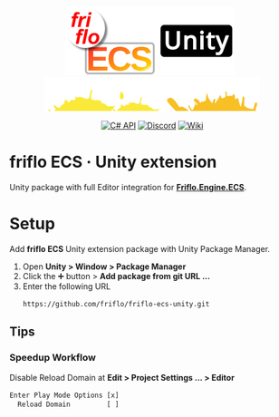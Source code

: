 <div align="center">

  [![friflo ECS Unity](Documentation~/images/friflo-ECS-Unity.svg)](https://github.com/friflo/friflo-ecs-unity)   ![splash](Documentation~/images/paint-splatter.svg)

</div>

<div align="center">

[![C# API](https://img.shields.io/badge/C%23%20API-22aaaa?logo=github&logoColor=white)](https://github.com/friflo/Friflo.Engine-docs)
[![Discord](https://img.shields.io/badge/Discord-5865F2?logo=discord&logoColor=white)](https://discord.gg/nFfrhgQkb8)
[![Wiki](https://img.shields.io/badge/Wiki-A200FF?logo=gitbook&logoColor=white)](https://friflo.gitbook.io/friflo.engine.ecs)

</div>

# friflo ECS · Unity extension

Unity package with full Editor integration for [**Friflo.Engine.ECS**](https://github.com/friflo/Friflo.Engine.ECS).


# Setup

Add **friflo ECS** Unity extension package with Unity Package Manager.

1. Open **Unity > Window > Package Manager**
2. Click the ➕ button > **Add package from git URL ...**
3. Enter the following URL
   ```
   https://github.com/friflo/friflo-ecs-unity.git
   ```



## Tips

### Speedup Workflow

Disable Reload Domain at **Edit > Project Settings ... > Editor**
```
Enter Play Mode Options [x]
  Reload Domain         [ ]
```
